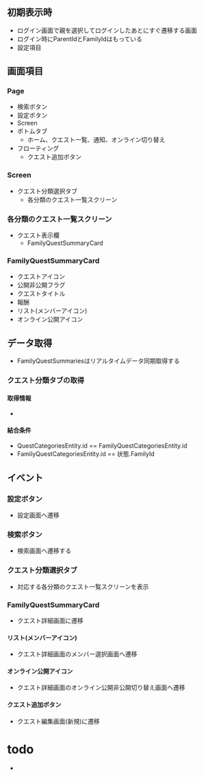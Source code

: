 # 

## 初期表示時
- ログイン画面で親を選択してログインしたあとにすぐ遷移する画面
- ログイン時にParentIdとFamilyIdはもっている
- 設定項目

## 画面項目
### Page
- 検索ボタン
- 設定ボタン
- Screen
- ボトムタブ
  - ホーム、クエスト一覧、通知、オンライン切り替え
- フローティング
  - クエスト追加ボタン

### Screen
- クエスト分類選択タブ
  - 各分類のクエスト一覧スクリーン

### 各分類のクエスト一覧スクリーン

- クエスト表示欄
  - FamilyQuestSummaryCard
  
### FamilyQuestSummaryCard
- クエストアイコン
- 公開非公開フラグ
- クエストタイトル
- 報酬
- リスト(メンバーアイコン)
- オンライン公開アイコン

## データ取得
- FamilyQuestSummariesはリアルタイムデータ同期取得する
### クエスト分類タブの取得
#### 取得情報
- 

#### 結合条件
- QuestCategoriesEntity.id == FamilyQuestCategoriesEntity.id
- FamilyQuestCategoriesEntity.id == 状態.FamilyId

## イベント
### 設定ボタン
- 設定画面へ遷移

### 検索ボタン
- 検索画面へ遷移する

### クエスト分類選択タブ
- 対応する各分類のクエスト一覧スクリーンを表示

### FamilyQuestSummaryCard
- クエスト詳細画面に遷移

#### リスト(メンバーアイコン)
- クエスト詳細画面のメンバー選択画面へ遷移

#### オンライン公開アイコン
- クエスト詳細画面のオンライン公開非公開切り替え画面へ遷移

#### クエスト追加ボタン
- クエスト編集画面(新規)に遷移

# todo
- 


